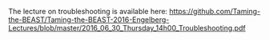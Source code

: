 The lecture on troubleshooting is available here: https://github.com/Taming-the-BEAST/Taming-the-BEAST-2016-Engelberg-Lectures/blob/master/2016_06_30_Thursday_14h00_Troubleshooting.pdf